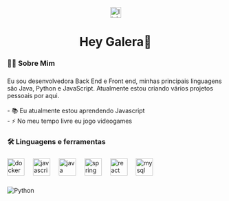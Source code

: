 <div align="center">
  <a href="https://www.linkedin.com/in/geovana-matias-comp/">
  <img src="https://img.shields.io/static/v1?message=LinkedIn&logo=linkedin&label=&color=0077B5&logoColor=white&labelColor=&style=for-the-badge" height="25" alt="linkedin logo"  />
  </a>
</div>

###

<h1 align="center">Hey Galera👋</h1>

###

<h3 align="left">👩‍💻  Sobre Mim</h3>

###

<p align="left">Eu sou desenvolvedora Back End e Front end, minhas principais linguagens são Java, Python e JavaScript. Atualmente estou criando vários projetos pessoais por aqui.<br><br>- 📚 Eu atualmente estou aprendendo  Javascript<br>- ⚡ No meu tempo livre eu jogo videogames</p>

###

<h3 align="left">🛠 Linguagens e ferramentas</h3>

###

<div align="left">
  <img src="https://cdn.jsdelivr.net/gh/devicons/devicon/icons/docker/docker-plain-wordmark.svg" height="40" alt="docker logo"  />
  <img width="12" />
  <img src="https://cdn.jsdelivr.net/gh/devicons/devicon/icons/javascript/javascript-original.svg" height="40" alt="javascript logo"  />
  <img width="12" />
  <img src="https://cdn.jsdelivr.net/gh/devicons/devicon/icons/java/java-original.svg" height="40" alt="java logo"  />
  <img width="12" />
  <img src="https://cdn.jsdelivr.net/gh/devicons/devicon/icons/spring/spring-original.svg" height="40" alt="spring logo"  />
  <img width="12" />
  <img src="https://cdn.jsdelivr.net/gh/devicons/devicon/icons/react/react-original.svg" height="40" alt="react logo"  />
  <img width="12" />
  <img src="https://cdn.jsdelivr.net/gh/devicons/devicon/icons/mysql/mysql-original.svg" height="40" alt="mysql logo"  />

</div>
  
###
![Python](https://img.icons8.com/?size=40&id=13441&format=png&color=000000)
